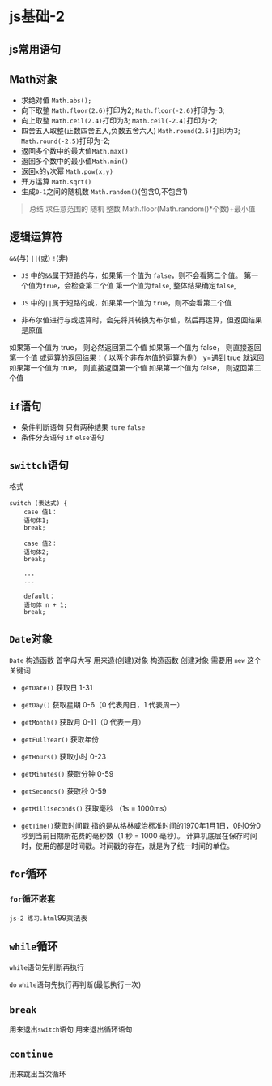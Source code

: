 # js基础-2

## js常用语句

## Math对象
- 求绝对值
`Math.abs();`
- 向下取整
`Math.floor(2.6)`打印为2;
`Math.floor(-2.6)`打印为-3;
- 向上取整
`Math.ceil(2.4)`打印为3;
`Math.ceil(-2.4)`打印为-2;
- 四舍五入取整(正数四舍五入,负数五舍六入)
`Math.round(2.5)`打印为3;
`Math.round(-2.5)`打印为-2;
- 返回多个数中的最大值`Math.max()`
- 返回多个数中的最小值`Math.min()`
- 返回`x`的`y`次幂 `Math.pow(x,y)`
- 开方运算 `Math.sqrt()`
- 生成`0-1`之间的随机数 `Math.random()`(包含0,不包含1)

> 总结  求任意范围的 随机 整数 
> Math.floor(Math.random()*个数)+最小值


## 逻辑运算符
`&&`(与)
`||`(或)
`!`(非)

- `JS` 中的`&&`属于短路的与，如果第一个值为 `false`，则不会看第二个值。
第一个值为`true`，会检查第二个值
第一个值为`false`, 整体结果确定`false`,

- `JS` 中的`||`属于短路的或，如果第一个值为 `true`，则不会看第二个值

- 非布尔值进行与或运算时，会先将其转换为布尔值，然后再运算，但返回结果是原值


如果第一个值为 true， 则必然返回第二个值
如果第一个值为 false， 则直接返回第一个值
或运算的返回结果：（ 以两个非布尔值的运算为例） y=遇到 true 就返回
如果第一个值为 true， 则直接返回第一个值
如果第一个值为 false， 则返回第二个值



## `if`语句
- 条件判断语句
只有两种结果 `ture` `false`
- 条件分支语句
`if` `else`语句

## `swittch`语句
格式
```
switch (表达式) {
    case 值1：
    语句体1;
    break;

    case 值2：
    语句体2;
    break;

    ...
    ...

    default：
    语句体 n + 1;
    break;
```

## `Date`对象
`Date`   构造函数  首字母大写  用来造(创建)对象
构造函数 创建对象  需要用 `new`   这个关键词
- `getDate()` 获取日 1-31
- `getDay()` 获取星期 0-6（0 代表周日，1 代表周一）
- `getMonth()` 获取月 0-11（0 代表一月）
- `getFullYear()` 获取年份
- `getHours()` 获取小时 0-23
- `getMinutes()` 获取分钟 0-59
- `getSeconds()` 获取秒 0-59
- `getMilliseconds()` 获取毫秒 （1s = 1000ms）

- `getTime()`获取时间戳
指的是从格林威治标准时间的1970年1月1日，0时0分0秒到当前日期所花费的毫秒数（1 秒 = 1000 毫秒）。
计算机底层在保存时间时，使用的都是时间戳。时间戳的存在，就是为了统一时间的单位。


## `for`循环
###  `for`循环嵌套
`js-2 练习.html`99乘法表

## `while`循环
`while`语句先判断再执行

`do` `while`语句先执行再判断(最低执行一次)

## `break`
用来退出`switch`语句
用来退出循环语句


## `continue`
用来跳出当次循环





   